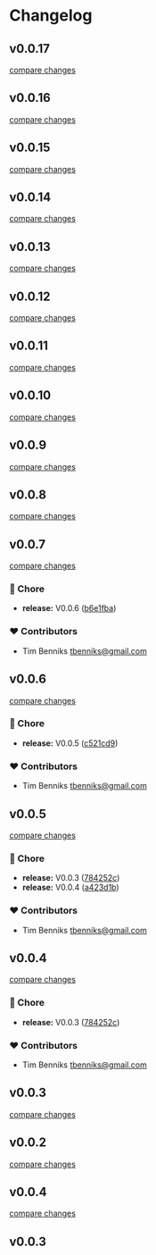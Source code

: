 # Changelog


## v0.0.17

[compare changes](https://github.com/timbenniks/nuxt-contentstack/compare/v0.0.16...v0.0.17)

## v0.0.16

[compare changes](https://github.com/timbenniks/nuxt-contentstack/compare/v0.0.15...v0.0.16)

## v0.0.15

[compare changes](https://github.com/timbenniks/nuxt-contentstack/compare/v0.0.14...v0.0.15)

## v0.0.14

[compare changes](https://github.com/timbenniks/nuxt-contentstack/compare/v0.0.13...v0.0.14)

## v0.0.13

[compare changes](https://github.com/timbenniks/nuxt-contentstack/compare/v0.0.12...v0.0.13)

## v0.0.12

[compare changes](https://github.com/timbenniks/nuxt-contentstack/compare/v0.0.11...v0.0.12)

## v0.0.11

[compare changes](https://github.com/timbenniks/nuxt-contentstack/compare/v0.0.10...v0.0.11)

## v0.0.10

[compare changes](https://github.com/timbenniks/nuxt-contentstack/compare/v0.0.9...v0.0.10)

## v0.0.9

[compare changes](https://github.com/timbenniks/nuxt-contentstack/compare/v0.0.8...v0.0.9)

## v0.0.8

[compare changes](https://github.com/timbenniks/nuxt-contentstack/compare/v0.0.7...v0.0.8)

## v0.0.7

[compare changes](https://github.com/timbenniks/nuxt-contentstack/compare/v0.0.6...v0.0.7)

### 🏡 Chore

- **release:** V0.0.6 ([b6e1fba](https://github.com/timbenniks/nuxt-contentstack/commit/b6e1fba))

### ❤️ Contributors

- Tim Benniks <tbenniks@gmail.com>

## v0.0.6

[compare changes](https://github.com/timbenniks/nuxt-contentstack/compare/v0.0.5...v0.0.6)

### 🏡 Chore

- **release:** V0.0.5 ([c521cd9](https://github.com/timbenniks/nuxt-contentstack/commit/c521cd9))

### ❤️ Contributors

- Tim Benniks <tbenniks@gmail.com>

## v0.0.5

[compare changes](https://github.com/timbenniks/nuxt-contentstack/compare/v0.0.2...v0.0.5)

### 🏡 Chore

- **release:** V0.0.3 ([784252c](https://github.com/timbenniks/nuxt-contentstack/commit/784252c))
- **release:** V0.0.4 ([a423d1b](https://github.com/timbenniks/nuxt-contentstack/commit/a423d1b))

### ❤️ Contributors

- Tim Benniks <tbenniks@gmail.com>

## v0.0.4

[compare changes](https://github.com/timbenniks/nuxt-contentstack/compare/v0.0.2...v0.0.4)

### 🏡 Chore

- **release:** V0.0.3 ([784252c](https://github.com/timbenniks/nuxt-contentstack/commit/784252c))

### ❤️ Contributors

- Tim Benniks <tbenniks@gmail.com>

## v0.0.3

[compare changes](https://github.com/timbenniks/nuxt-contentstack/compare/v0.0.2...v0.0.3)

## v0.0.2

[compare changes](https://github.com/timbenniks/nuxt-contentstack/compare/v0.0.4...v0.0.2)

## v0.0.4

[compare changes](https://github.com/timbenniks/contentstack/compare/v0.0.3...v0.0.4)

## v0.0.3

